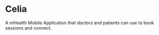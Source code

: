 # Celia
A mHealth Mobile Application that doctors and patients can use to book sessions and connect. 
